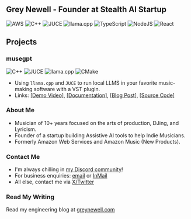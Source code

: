 
## Grey Newell - Founder at Stealth AI Startup
![AWS](https://img.shields.io/badge/AWS-%23FF9900.svg?style=for-the-badge&logo=aws&logoColor=white)
![C++](https://img.shields.io/badge/c++-%2300599C.svg?style=for-the-badge&logo=c%2B%2B&logoColor=white)
![JUCE](https://img.shields.io/badge/-JUCE-8DC63F?style=for-the-badge&logo=juce&logoColor=white)
![llama.cpp](https://img.shields.io/badge/-llama.cpp-violet?style=for-the-badge&logoColor=white)
![TypeScript](https://img.shields.io/badge/typescript-%23007ACC.svg?style=for-the-badge&logo=typescript&logoColor=white)
![NodeJS](https://img.shields.io/badge/node.js-6DA55F?style=for-the-badge&logo=node.js&logoColor=white)
![React](https://img.shields.io/badge/react-%2320232a.svg?style=for-the-badge&logo=react&logoColor=%2361DAFB)

## Projects

### musegpt
![C++](https://img.shields.io/badge/c++-%2300599C.svg?style=for-the-badge&logo=c%2B%2B&logoColor=white)
![JUCE](https://img.shields.io/badge/-JUCE-8DC63F?style=for-the-badge&logo=juce&logoColor=white)
![llama.cpp](https://img.shields.io/badge/-llama.cpp-violet?style=for-the-badge&logoColor=white)
![CMake](https://img.shields.io/badge/CMake-%23008FBA.svg?style=for-the-badge&logo=cmake&logoColor=white)
- Using `llama.cpp` and `JUCE` to run local LLMS in your favorite music-making software with a VST plugin.
- Links: [[Demo Video]](https://x.com/greynewell/status/1834805775686156534), [[Documentation]](https://musegpt.org), [[Blog Post]](https://greynewell.com/musegpt), [[Source Code]](https://github.com/greynewell/musegpt)


### About Me
- Musician of 10+ years focused on the arts of production, DJing, and Lyricism.
- Founder of a startup building Assistive AI tools to help Indie Musicians.
- Formerly Amazon Web Services and Amazon Music (New Products).

### Contact Me
- I'm always chilling in [my Discord community](https://discord.gg/gKf6CzMN)!
- For business enquiries: [email](mailto:greyshipscode@gmail.com) or [InMail](https://www.linkedin.com/in/greynewell/)
- All else, contact me via [X/Twitter](https://x.com/GreyNewell)

 ### Read My Writing
 Read my engineering blog at [greynewell.com](https://greynewell.com)
